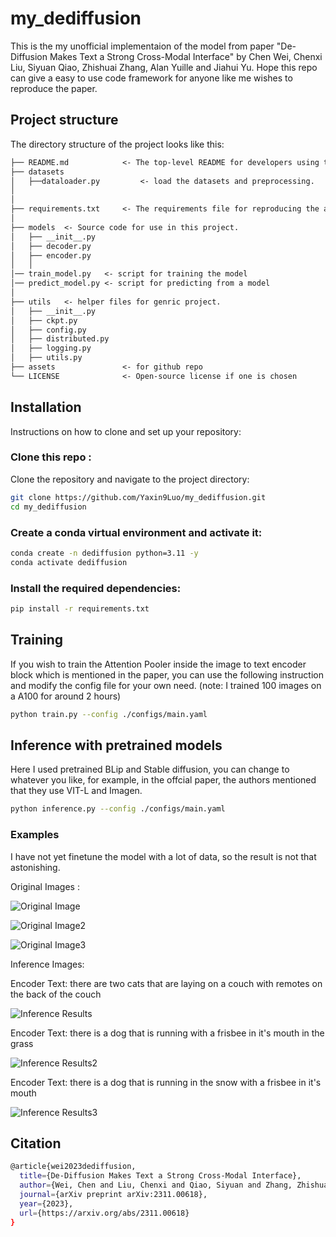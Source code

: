 # my_dediffusion

This is the my unofficial implementaion of the model from paper "De-Diffusion Makes Text a Strong Cross-Modal Interface" by Chen Wei, Chenxi Liu, Siyuan Qiao, Zhishuai Zhang, Alan Yuille and Jiahui Yu. Hope this repo can give a easy to use code framework for anyone like me wishes to reproduce the paper.

## Project structure

The directory structure of the project looks like this:

```txt
├── README.md            <- The top-level README for developers using this project.
├── datasets
│   ├──dataloader.py         <- load the datasets and preprocessing.
│
│
├── requirements.txt     <- The requirements file for reproducing the analysis environment
│
├── models  <- Source code for use in this project.
│   ├── __init__.py
│   ├── decoder.py
│   ├── encoder.py
│   │
│── train_model.py   <- script for training the model
│── predict_model.py <- script for predicting from a model
│
├── utils   <- helper files for genric project.
│   ├── __init__.py
│   ├── ckpt.py
│   ├── config.py
│   ├── distributed.py
│   ├── logging.py
│   ├── utils.py
├── assets               <- for github repo 
└── LICENSE              <- Open-source license if one is chosen
```
## Installation 
Instructions on how to clone and set up your repository:

### Clone this repo :

Clone the repository and navigate to the project directory:

```bash
git clone https://github.com/Yaxin9Luo/my_dediffusion.git
cd my_dediffusion
```

### Create a conda virtual environment and activate it:
```bash
conda create -n dediffusion python=3.11 -y
conda activate dediffusion
```
### Install the required dependencies:
```bash
pip install -r requirements.txt
```
## Training 
If you wish to train the Attention Pooler inside the image to text encoder block which is mentioned in the paper, you can use the following instruction and modify the config file for your own need. (note: I trained 100 images on a A100 for around 2 hours)
```bash
python train.py --config ./configs/main.yaml
```
## Inference with pretrained models
Here I used pretrained BLip and Stable diffusion, you can change to whatever you like, for example, in the offcial paper, the authors mentioned that they use VIT-L and Imagen. 

```bash 
python inference.py --config ./configs/main.yaml
```
### Examples
I have not yet finetune the model with a lot of data, so the result is not that astonishing. 

Original Images : 

![Original Image](assets/original_image.jpg) 

![Original Image2](assets/original_image2.jpg) 

![Original Image3](assets/original_image3.jpg) 

Inference Images:


Encoder Text: there are two cats that are laying on a couch with remotes on the back of the couch

![Inference Results](assets/inference_image.jpg)

Encoder Text: there is a dog that is running with a frisbee in it's mouth in the grass

![Inference Results2](assets/inference_image2.jpg)

Encoder Text: there is a dog that is running in the snow with a frisbee in it's mouth

![Inference Results3](assets/inference_image3.jpg)

## Citation
```bash 
@article{wei2023dediffusion,
  title={De-Diffusion Makes Text a Strong Cross-Modal Interface},
  author={Wei, Chen and Liu, Chenxi and Qiao, Siyuan and Zhang, Zhishuai and Yuille, Alan and Yu, Jiahui},
  journal={arXiv preprint arXiv:2311.00618},
  year={2023},
  url={https://arxiv.org/abs/2311.00618}
}

